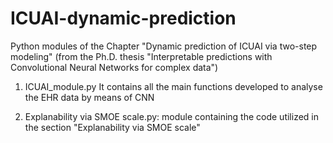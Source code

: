 # ICUAI-dynamic-prediction
Python modules of the Chapter "Dynamic prediction of ICUAI via two-step modeling"  (from the Ph.D. thesis "Interpretable predictions with Convolutional Neural Networks for complex data")

1. ICUAI_module.py
It contains all the main functions developed to analyse the EHR data by means of CNN

2. Explanability via SMOE scale.py: module containing the code utilized in the section "Explanability via SMOE scale" 


